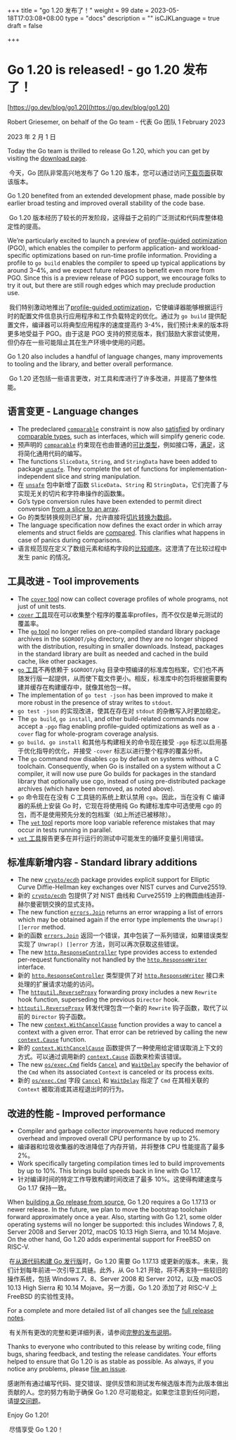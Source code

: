+++
title = "go 1.20 发布了！"
weight = 99
date = 2023-05-18T17:03:08+08:00
type = "docs"
description = ""
isCJKLanguage = true
draft = false

+++

# Go 1.20 is released! - go 1.20 发布了！

[https://go.dev/blog/go1.20](https://go.dev/blog/go1.20)

Robert Griesemer, on behalf of the Go team  - 代表 Go 团队
1 February 2023

2023 年 2 月 1 日

Today the Go team is thrilled to release Go 1.20, which you can get by visiting the [download page](https://go.dev/dl/).

​	今天，Go 团队非常高兴地发布了 Go 1.20 版本，您可以通过访问[下载页面](https://go.dev/dl/)获取该版本。

Go 1.20 benefited from an extended development phase, made possible by earlier broad testing and improved overall stability of the code base.

​	Go 1.20 版本经历了较长的开发阶段，这得益于之前的广泛测试和代码库整体稳定性的提高。

We’re particularly excited to launch a preview of [profile-guided optimization](https://go.dev/doc/pgo) (PGO), which enables the compiler to perform application- and workload-specific optimizations based on run-time profile information. Providing a profile to `go build` enables the compiler to speed up typical applications by around 3–4%, and we expect future releases to benefit even more from PGO. Since this is a preview release of PGO support, we encourage folks to try it out, but there are still rough edges which may preclude production use.

​	我们特别激动地推出了[profile-guided optimization](https://go.dev/doc/pgo)，它使编译器能够根据运行时的配置文件信息执行应用程序和工作负载特定的优化。通过为 `go build` 提供配置文件，编译器可以将典型应用程序的速度提高约 3-4%，我们预计未来的版本将更多地受益于 PGO。由于这是 PGO 支持的预览版本，我们鼓励大家尝试使用，但仍存在一些可能阻止其在生产环境中使用的问题。

Go 1.20 also includes a handful of language changes, many improvements to tooling and the library, and better overall performance.

​	Go 1.20 还包括一些语言更改，对工具和库进行了许多改进，并提高了整体性能。

## 语言变更 - Language changes

- The predeclared [`comparable`](https://go.dev/ref/spec#Type_constraints) constraint is now also [satisfied](https://go.dev/ref/spec#Satisfying_a_type_constraint) by ordinary [comparable types](https://go.dev/ref/spec#Comparison_operators), such as interfaces, which will simplify generic code.
- 预声明的 [`comparable`](https://go.dev/ref/spec#Type_constraints) 约束现在也由普通的[可比类型](https://go.dev/ref/spec#Comparison_operators)，例如接口等，[满足](https://go.dev/ref/spec#Satisfying_a_type_constraint)，这将简化通用代码的编写。
- The functions `SliceData`, `String`, and `StringData` have been added to package [`unsafe`](https://go.dev/ref/spec#Package_unsafe). They complete the set of functions for implementation-independent slice and string manipulation.
- 在 [`unsafe`](https://go.dev/ref/spec#Package_unsafe) 包中新增了函数 `SliceData`、`String` 和 `StringData`，它们完善了与实现无关的切片和字符串操作的函数集。
- Go’s type conversion rules have been extended to permit direct conversion [from a slice to an array](https://go.dev/ref/spec#Conversions_from_slice_to_array_or_array_pointer).
- Go 的类型转换规则已扩展，允许直接将[切片转换为数组](https://go.dev/ref/spec#Conversions_from_slice_to_array_or_array_pointer)。
- The language specification now defines the exact order in which array elements and struct fields are [compared](https://go.dev/ref/spec#Comparison_operators). This clarifies what happens in case of panics during comparisons.
- 语言规范现在定义了数组元素和结构字段的[比较顺序](https://go.dev/ref/spec#Comparison_operators)。这澄清了在比较过程中发生 panic 的情况。

## 工具改进 - Tool improvements

- The [`cover` tool](https://go.dev/testing/coverage) now can collect coverage profiles of whole programs, not just of unit tests.
- [`cover` 工具](https://go.dev/testing/coverage)现在可以收集整个程序的覆盖率profiles，而不仅仅是单元测试的覆盖率。
- The [`go` tool](https://go.dev/cmd/go) no longer relies on pre-compiled standard library package archives in the `$GOROOT/pkg` directory, and they are no longer shipped with the distribution, resulting in smaller downloads. Instead, packages in the standard library are built as needed and cached in the build cache, like other packages.
- [`go` 工具](https://go.dev/cmd/go)不再依赖于 `$GOROOT/pkg` 目录中预编译的标准库包档案，它们也不再随发行版一起提供，从而使下载文件更小。相反，标准库中的包将根据需要构建并缓存在构建缓存中，就像其他包一样。
- The implementation of `go test -json` has been improved to make it more robust in the presence of stray writes to `stdout`.
- `go test -json` 的实现改进，使其在存在对 `stdout` 的杂散写入时更加稳定。
- The `go build`, `go install`, and other build-related commands now accept a `-pgo` flag enabling profile-guided optimizations as well as a `-cover` flag for whole-program coverage analysis.
- `go build`、`go install` 和其他与构建相关的命令现在接受 `-pgo` 标志以启用基于优化指导的优化，并接受 `-cover` 标志以进行整个程序的覆盖分析。
- The `go` command now disables `cgo` by default on systems without a C toolchain. Consequently, when Go is installed on a system without a C compiler, it will now use pure Go builds for packages in the standard library that optionally use cgo, instead of using pre-distributed package archives (which have been removed, as noted above).
- `go` 命令现在在没有 C 工具链的系统上默认禁用 `cgo`。因此，当在没有 C 编译器的系统上安装 Go 时，它现在将使用纯 Go 构建标准库中可选使用 cgo 的包，而不是使用预先分发的包档案（如上所述已被移除）。
- The [`vet` tool](https://go.dev/cmd/vet) reports more loop variable reference mistakes that may occur in tests running in parallel.
- [`vet` 工具](https://go.dev/cmd/vet)报告更多在并行运行的测试中可能发生的循环变量引用错误。

## 标准库新增内容 - Standard library additions

- The new [`crypto/ecdh`](https://go.dev/pkg/crypto/ecdh) package provides explicit support for Elliptic Curve Diffie-Hellman key exchanges over NIST curves and Curve25519.
- 新的 [`crypto/ecdh`](https://go.dev/pkg/crypto/ecdh) 包提供了对 NIST 曲线和 Curve25519 上的椭圆曲线迪菲-赫尔曼密钥交换的显式支持。
- The new function [`errors.Join`](https://go.dev/pkg/errors#Join) returns an error wrapping a list of errors which may be obtained again if the error type implements the `Unwrap() []error` method.
- 新的函数 [`errors.Join`](https://go.dev/pkg/errors#Join) 返回一个错误，其中包装了一系列错误，如果错误类型实现了 `Unwrap() []error` 方法，则可以再次获取这些错误。
- The new [`http.ResponseController`](https://go.dev/pkg/net/http#ResponseController) type provides access to extended per-request functionality not handled by the [`http.ResponseWriter`](https://go.dev/pkg/net/http#ResponseWriter) interface.
- 新的 [`http.ResponseController`](https://go.dev/pkg/net/http#ResponseController) 类型提供了对 [`http.ResponseWriter`](https://go.dev/pkg/net/http#ResponseWriter) 接口未处理的扩展请求功能的访问。
- The [`httputil.ReverseProxy`](https://go.dev/pkg/net/http/httputil#ReverseProxy) forwarding proxy includes a new `Rewrite` hook function, superseding the previous `Director` hook.
- [`httputil.ReverseProxy`](https://go.dev/pkg/net/http/httputil#ReverseProxy) 转发代理包含一个新的 `Rewrite` 钩子函数，取代了以前的 `Director` 钩子函数。
- The new [`context.WithCancelCause`](https://go.dev/pkg/context#WithCancelCause) function provides a way to cancel a context with a given error. That error can be retrieved by calling the new [`context.Cause`](https://go.dev/pkg/context#Cause) function.
- 新的 [`context.WithCancelCause`](https://go.dev/pkg/context#WithCancelCause) 函数提供了一种使用给定错误取消上下文的方式。可以通过调用新的 [`context.Cause`](https://go.dev/pkg/context#Cause) 函数来检索该错误。
- The new [`os/exec.Cmd`](https://go.dev/pkg/os/exec#Cmd) fields [`Cancel`](https://go.dev/pkg/os/exec#Cmd.Cancel) and [`WaitDelay`](https://go.dev/pkg/os/exec#Cmd.WaitDelay) specify the behavior of the `Cmd` when its associated `Context` is canceled or its process exits.
- 新的 [`os/exec.Cmd`](https://go.dev/pkg/os/exec#Cmd) 字段 [`Cancel`](https://go.dev/pkg/os/exec#Cmd.Cancel) 和 [`WaitDelay`](https://go.dev/pkg/os/exec#Cmd.WaitDelay) 指定了 `Cmd` 在其相关联的 `Context` 被取消或其进程退出时的行为。

## 改进的性能 - Improved performance

- Compiler and garbage collector improvements have reduced memory overhead and improved overall CPU performance by up to 2%.
- 编译器和垃圾收集器的改进降低了内存开销，并将整体 CPU 性能提高了最多 2%。
- Work specifically targeting compilation times led to build improvements by up to 10%. This brings build speeds back in line with Go 1.17.
- 针对编译时间的特定工作导致构建时间改进了最多 10%。这使得构建速度与 Go 1.17 保持一致。

When [building a Go release from source](https://go.dev/doc/install/source), Go 1.20 requires a Go 1.17.13 or newer release. In the future, we plan to move the bootstrap toolchain forward approximately once a year. Also, starting with Go 1.21, some older operating systems will no longer be supported: this includes Windows 7, 8, Server 2008 and Server 2012, macOS 10.13 High Sierra, and 10.14 Mojave. On the other hand, Go 1.20 adds experimental support for FreeBSD on RISC-V.

​	在[从源代码构建 Go 发行版](https://go.dev/doc/install/source)时，Go 1.20 需要 Go 1.17.13 或更新的版本。未来，我们计划每年前进一次引导工具链。此外，从 Go 1.21 开始，将不再支持一些较旧的操作系统，包括 Windows 7、8、Server 2008 和 Server 2012，以及 macOS 10.13 High Sierra 和 10.14 Mojave。另一方面，Go 1.20 添加了对 RISC-V 上 FreeBSD 的实验性支持。

For a complete and more detailed list of all changes see the [full release notes](https://go.dev/doc/go1.20).

​	有关所有更改的完整和更详细列表，请参阅[完整的发布说明](https://go.dev/doc/go1.20)。

Thanks to everyone who contributed to this release by writing code, filing bugs, sharing feedback, and testing the release candidates. Your efforts helped to ensure that Go 1.20 is as stable as possible. As always, if you notice any problems, please [file an issue](https://go.dev/issue/new).

​	感谢所有通过编写代码、提交错误、提供反馈和测试发布候选版本而为此版本做出贡献的人。您的努力有助于确保 Go 1.20 尽可能稳定。如果您注意到任何问题，请[提交问题](https://go.dev/issue/new)。

Enjoy Go 1.20!

​	尽情享受 Go 1.20！
